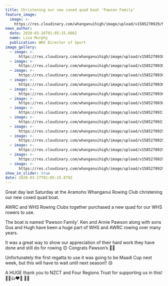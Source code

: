 ```yaml
---
title: Christening our new coxed quad boat 'Pawson Family'
feature_image:
  image: >-
    https://res.cloudinary.com/whanganuihigh/image/upload/v1585270929/News/Pawson%20Family%20quad%20boat/1.91172028_1522648731217561_3816990019239804928_n_1.jpg
news_author:
  date: 2020-03-26T01:05:15.666Z
  name: Lisa Murphy
  publication: WHS Director of Sport
image_gallery:
  - image: >-
      https://res.cloudinary.com/whanganuihigh/image/upload/v1585270930/News/Pawson%20Family%20quad%20boat/2.90997296_1522648754550892_9127389379034087424_n.jpg
  - image: >-
      https://res.cloudinary.com/whanganuihigh/image/upload/v1585270930/News/Pawson%20Family%20quad%20boat/3.91364931_1522648781217556_4121147869291872256_n.jpg
  - image: >-
      https://res.cloudinary.com/whanganuihigh/image/upload/v1585270930/News/Pawson%20Family%20quad%20boat/4.90958534_1522648797884221_2575091021486489600_n.jpg
  - image: >-
      https://res.cloudinary.com/whanganuihigh/image/upload/v1585270930/News/Pawson%20Family%20quad%20boat/5.91247653_1522648837884217_5079082359786045440_n.jpg
  - image: >-
      https://res.cloudinary.com/whanganuihigh/image/upload/v1585270930/News/Pawson%20Family%20quad%20boat/6.91184837_1522648881217546_6424603529524019200_n.jpg
  - image: >-
      https://res.cloudinary.com/whanganuihigh/image/upload/v1585270930/News/Pawson%20Family%20quad%20boat/7.90798455_1522648907884210_1631298157490995200_n.jpg
  - image: >-
      https://res.cloudinary.com/whanganuihigh/image/upload/v1585270931/News/Pawson%20Family%20quad%20boat/8.91185945_1522648921217542_7139229398305079296_n.jpg
  - image: >-
      https://res.cloudinary.com/whanganuihigh/image/upload/v1585270931/News/Pawson%20Family%20quad%20boat/9.90985050_1522648957884205_590889497365839872_n.jpg
  - image: >-
      https://res.cloudinary.com/whanganuihigh/image/upload/v1585270929/News/Pawson%20Family%20quad%20boat/10.91169047_1522648967884204_2742042649459425280_n.jpg
  - image: >-
      https://res.cloudinary.com/whanganuihigh/image/upload/v1585270929/News/Pawson%20Family%20quad%20boat/11.91311612_1522649021217532_3670025618579259392_n.jpg
  - image: >-
      https://res.cloudinary.com/whanganuihigh/image/upload/v1585270929/News/Pawson%20Family%20quad%20boat/12.90880735_1522649034550864_8162548971969970176_n.jpg
  - image: >-
      https://res.cloudinary.com/whanganuihigh/image/upload/v1585270929/News/Pawson%20Family%20quad%20boat/12a.91211650_1522649081217526_1992890852845813760_n.jpg
  - image: >-
      https://res.cloudinary.com/whanganuihigh/image/upload/v1585270929/News/Pawson%20Family%20quad%20boat/13.90816464_1522649071217527_5183004629725609984_n.jpg
show_in_slider: true
date: 2020-03-27T01:05:15.879Z
---
```

Great day last Saturday at the Aramoho Whanganui Rowing Club christening our new coxed quad boat.

AWRC and WHS Rowing Clubs together purchased a new quad for our WHS rowers to use.

The boat is named ‘Pawson Family’. Ken and Annie Pawson along with sons Gus and Hugh have been a huge part of WHS and AWRC rowing over many years. 

It was a great way to show our appreciation of their hard work they have done and still do for rowing 😊 Congrats Pawson’s 🎉🎉

Unfortunately the first regatta to use it was going to be Maadi Cup next week, but this will have to wait until next season!! 😢

A HUGE thank you to NZCT and Four Regions Trust for supporting us in this! 👏👏👍❤️💛 💛💚

